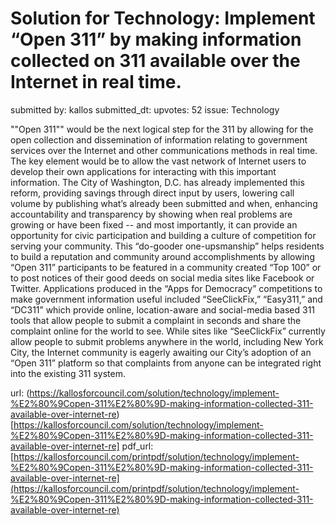 # Solution for Technology: Implement “Open 311” by making information collected on 311 available over the Internet in real time. #

submitted by: kallos
submitted_dt: 
upvotes: 52
issue: Technology

""Open 311"" would be the next logical step for the 311 by allowing for the open collection and dissemination of information relating to government services over the Internet and other communications methods in real time. The key element would be to allow the vast network of Internet users to develop their own applications for interacting with this important information. The City of Washington, D.C. has already implemented this reform, providing savings through direct input by users, lowering call volume by publishing what’s already been submitted and when, enhancing accountability and transparency by showing when real problems are growing or have been fixed -- and most importantly, it can provide an opportunity for civic participation and building a culture of competition for serving your community.
This “do-gooder one-upsmanship” helps residents to build a reputation and community around accomplishments by allowing “Open 311” participants to be featured in a community created “Top 100” or to post notices of their good deeds on social media sites like Facebook or Twitter. Applications produced in the “Apps for Democracy” competitions to make government information useful included “SeeClickFix,” “Easy311,” and “DC311” which provide online, location-aware and social-media based 311 tools that allow people to submit a complaint in seconds and share the complaint online for the world to see. While sites like “SeeClickFix” currently allow people to submit problems anywhere in the world, including New York City, the Internet community is eagerly awaiting our City’s adoption of an “Open 311” platform so that complaints from anyone can be integrated right into the existing 311 system.

url: (https://kallosforcouncil.com/solution/technology/implement-%E2%80%9Copen-311%E2%80%9D-making-information-collected-311-available-over-internet-re)[https://kallosforcouncil.com/solution/technology/implement-%E2%80%9Copen-311%E2%80%9D-making-information-collected-311-available-over-internet-re]
pdf_url: [https://kallosforcouncil.com/printpdf/solution/technology/implement-%E2%80%9Copen-311%E2%80%9D-making-information-collected-311-available-over-internet-re](https://kallosforcouncil.com/printpdf/solution/technology/implement-%E2%80%9Copen-311%E2%80%9D-making-information-collected-311-available-over-internet-re)